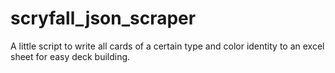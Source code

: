 # scryfall_json_scraper
A little script to write all cards of a certain type and color identity to an excel sheet for easy deck building. 

